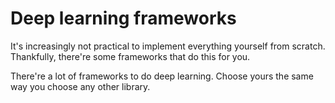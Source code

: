 # Deep learning frameworks

It's increasingly not practical to implement everything yourself from scratch. Thankfully, there're some frameworks that do this for you.

There're a lot of frameworks to do deep learning. Choose yours the same way you choose any other library.
